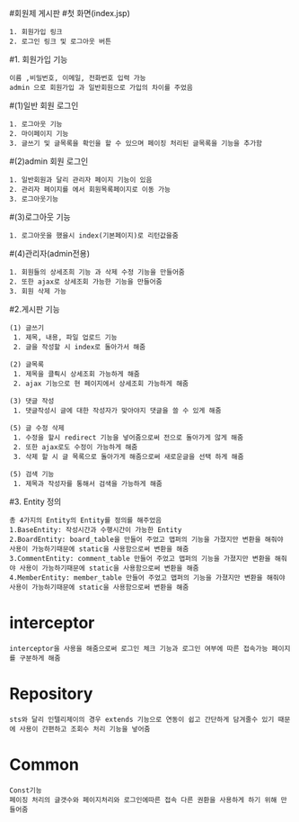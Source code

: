 #회원제 게시판
#첫 화면(index.jsp)
```
1. 회원가입 링크
2. 로그인 링크 및 로그아웃 버튼
```
#1. 회원가입 기능 
````
이름 ,비밀번호, 이메일, 전화번호 입력 가능
admin 으로 회원가입 과 일반회원으로 가입의 차이를 주었음
````
#(1)일반 회원 로그인
````
1. 로그아웃 기능
2. 마이페이지 기능
3. 글쓰기 및 글목록을 확인을 할 수 있으며 페이징 처리된 글목록을 기능을 추가함
````
#(2)admin 회원 로그인
````
1. 일반회원과 달리 관리자 페이지 기능이 있음
2. 관리자 페이지를 에서 회원목록페이지로 이동 가능
3. 로그아웃기능
````
#(3)로그아웃 기능
````
1. 로그아웃을 했을시 index(기본페이지)로 리턴값을줌
````
#(4)관리자(admin전용)
````
1. 회원들의 상세조희 기능 과 삭제 수정 기능을 만들어줌
2. 또한 ajax로 상세조회 가능한 기능을 만들어줌
3. 회원 삭제 가능
````


#2.게시판 기능

```
(1) 글쓰기
 1. 제목, 내용, 파일 업로드 기능
 2. 글을 작성할 시 index로 돌아가서 해줌
```
```
(2) 글목록
 1. 제목을 클릑시 상세조회 가능하게 해줌
 2. ajax 기능으로 현 페이지에서 상세조회 가능하게 해줌
```
```
(3) 댓글 작성
 1. 댓글작성시 글에 대한 작성자가 맞아야지 댓글을 쓸 수 있게 해줌
```
```
(5) 글 수정 삭제
 1. 수정을 할시 redirect 기능을 넣어줌으로써 전으로 돌아가게 않게 해줌
 2. 또한 ajax로도 수정이 가능하게 해줌
 3. 삭제 할 시 글 목록으로 돌아가게 해줌으로써 새로운글을 선택 하게 해줌
```
```
(5) 검색 기능
 1. 제목과 작성자를 통해서 검색을 가능하게 해줌
```
#3. Entity  정의
```
총 4가지의 Entity의 Entity를 정의를 해주었음
1.BaseEntity: 작성시간과 수행시간이 가능한 Entity
2.BoardEntity: board_table을 만들어 주었고 맵퍼의 기능을 가졌지만 변환을 해줘야 사용이 가능하기때문에 static을 사용함으로써 변환을 해줌
3.CommentEntity: comment_table 만들어 주었고 맵퍼의 기능을 가졌지만 변환을 해줘야 사용이 가능하기때문에 static을 사용함으로써 변환을 해줌
4.MemberEntity: member_table 만들어 주었고 맵퍼의 기능을 가졌지만 변환을 해줘야 사용이 가능하기때문에 static을 사용함으로써 변환을 해줌
```
# interceptor
````
interceptor을 사용을 해줌으로써 로그인 체크 기능과 로그인 여부에 따른 접속가능 페이지를 구분하게 해줌
````
# Repository
````
sts와 달리 인텔리제이의 경우 extends 기능으로 연동이 쉽고 간단하게 담겨줄수 있기 때문에 사용이 간편하고 조회수 처리 기능을 넣어줌
````
# Common
````
Const기능
페이징 처리의 글갯수와 페이지처리와 로그인에따른 접속 다른 권환을 사용하게 하기 위해 만들어줌
````





